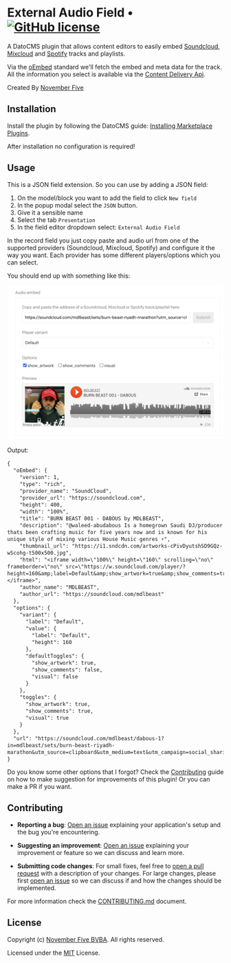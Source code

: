# External Audio Field • [![GitHub license](https://img.shields.io/badge/license-MIT-blue.svg)](LICENSE.txt)

A DatoCMS plugin that allows content editors to easily embed [Soundcloud](https://soundcloud.com/), [Mixcloud](https://www.mixcloud.com/) and [Spotify](https://www.spotify.com/nl/) tracks and playlists.

Via the [oEmbed](https://oembed.com/) standard we'll fetch the embed and meta data for the track. All the information you select is available via the [Content Delivery Api](https://www.datocms.com/docs/content-delivery-api).

Created By [November Five](https://www.novemberfive.co/)

## Installation

Install the plugin by following the DatoCMS guide: [Installing Marketplace Plugins](https://www.datocms.com/docs/general-concepts/plugins#installing-marketplace-plugins).

After installation no configuration is required!

## Usage

This is a JSON field extension. So you can use by adding a JSON field:

1. On the model/block you want to add the field to click `New field`
2. In the popup modal select the `JSON` button.
3. Give it a sensible name
4. Select the tab `Presentation`
5. In the field editor dropdown select: `External Audio Field`

In the record field you just copy paste and audio url from one of the supported providers (Soundcloud, Mixcloud, Spotify) and configure it the way you want. Each provider has some different players/options which you can select.

You should end up with something like this:

![External Audio Field result](docs/preview.png)

Output:

```
{
  "oEmbed": {
    "version": 1,
    "type": "rich",
    "provider_name": "SoundCloud",
    "provider_url": "https://soundcloud.com",
    "height": 400,
    "width": "100%",
    "title": "BURN BEAST 001 - DABOUS by MDLBEAST",
    "description": "@waleed-abudabous Is a homegrown Saudi DJ/producer thats been crafting music for five years now and is known for his unique style of mixing various House Music genres ⚡",
    "thumbnail_url": "https://i1.sndcdn.com/artworks-cPivDyutshSD9GQz-wScohg-t500x500.jpg",
    "html": "<iframe width=\"100%\" height=\"160\" scrolling=\"no\" frameborder=\"no\" src=\"https://w.soundcloud.com/player/?height=160&amp;label=Default&amp;show_artwork=true&amp;show_comments=true&amp;url=https%3A%2F%2Fapi.soundcloud.com%2Ftracks%2F1224023323&amp;visual=true\"></iframe>",
    "author_name": "MDLBEAST",
    "author_url": "https://soundcloud.com/mdlbeast"
  },
  "options": {
    "variant": {
      "label": "Default",
      "value": {
        "label": "Default",
        "height": 160
      },
      "defaultToggles": {
        "show_artwork": true,
        "show_comments": false,
        "visual": false
      }
    },
    "toggles": {
      "show_artwork": true,
      "show_comments": true,
      "visual": true
    }
  },
  "url": "https://soundcloud.com/mdlbeast/dabous-1?in=mdlbeast/sets/burn-beast-riyadh-marathon&utm_source=clipboard&utm_medium=text&utm_campaign=social_sharing"
}

```

Do you know some other options that I forgot? Check the [Contributing](https://github.com/novemberfiveco/datocms-plugin-external-audio-field/blob/master/CONTRIBUTING.md) guide on how to make suggestion for improvements of this plugin! Or you can make a PR if you want.

## Contributing

- **Reporting a bug**: [Open an issue](https://github.com/novemberfiveco/datocms-plugin-external-audio-field/issues/new?assignees=&labels=bug&template=--bug_report.md&title=) explaining your application's setup and the bug you're encountering.

- **Suggesting an improvement**: [Open an issue](https://github.com/novemberfiveco/datocms-plugin-external-audio-field/issues/new?assignees=&labels=&template=---feature-request.md&title=) explaining your improvement or feature so we can discuss and learn more.

- **Submitting code changes**: For small fixes, feel free to [open a pull request](https://github.com/novemberfiveco/datocms-plugin-external-audio-field/pulls) with a description of your changes. For large changes, please first [open an issue](https://github.com/novemberfiveco/datocms-plugin-external-audio-field/issues/new?assignees=&labels=&template=---feature-request.md&title=) so we can discuss if and how the changes should be implemented.

For more information check the [CONTRIBUTING.md](https://github.com/novemberfiveco/datocms-plugin-external-audio-field/blob/master/CONTRIBUTING.md) document.

## License

Copyright (c) [November Five BVBA](https://novemberfive.co). All rights reserved.

Licensed under the [MIT](LICENSE.txt) License.
